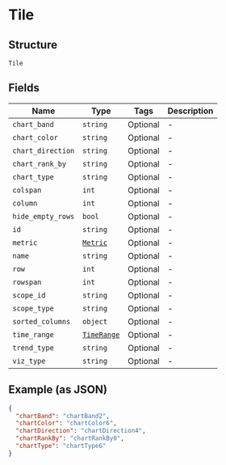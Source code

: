 
# Tile

## Structure

`Tile`

## Fields

| Name | Type | Tags | Description |
|  --- | --- | --- | --- |
| `chart_band` | `string` | Optional | - |
| `chart_color` | `string` | Optional | - |
| `chart_direction` | `string` | Optional | - |
| `chart_rank_by` | `string` | Optional | - |
| `chart_type` | `string` | Optional | - |
| `colspan` | `int` | Optional | - |
| `column` | `int` | Optional | - |
| `hide_empty_rows` | `bool` | Optional | - |
| `id` | `string` | Optional | - |
| `metric` | [`Metric`](../../doc/models/metric.md) | Optional | - |
| `name` | `string` | Optional | - |
| `row` | `int` | Optional | - |
| `rowspan` | `int` | Optional | - |
| `scope_id` | `string` | Optional | - |
| `scope_type` | `string` | Optional | - |
| `sorted_columns` | `object` | Optional | - |
| `time_range` | [`TimeRange`](../../doc/models/time-range.md) | Optional | - |
| `trend_type` | `string` | Optional | - |
| `viz_type` | `string` | Optional | - |

## Example (as JSON)

```json
{
  "chartBand": "chartBand2",
  "chartColor": "chartColor6",
  "chartDirection": "chartDirection4",
  "chartRankBy": "chartRankBy0",
  "chartType": "chartType6"
}
```

